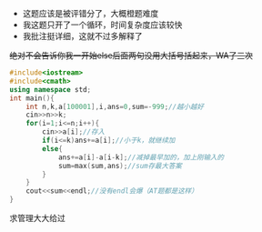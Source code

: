 - 这题应该是被评错分了，大概橙题难度
- 我这题只开了一个循环，时间复杂度应该较快
- 我批注挺详细，这就不过多解释了

~~绝对不会告诉你我一开始else后面两句没用大括号括起来，WA了三次~~
```cpp
#include<iostream>
#include<cmath>
using namespace std;
int main(){
	int n,k,a[100001],i,ans=0,sum=-999;//越小越好
	cin>>n>>k;
	for(i=1;i<=n;i++){
		cin>>a[i];//存入
		if(i<=k)ans+=a[i];//小于k，就继续加
		else{
			ans+=a[i]-a[i-k];//减掉最早加的，加上刚输入的
			sum=max(sum,ans);//sum存最大答案
		}
	}
	cout<<sum<<endl;//没有endl会爆（AT题都是这样）
}
```
求管理大大给过